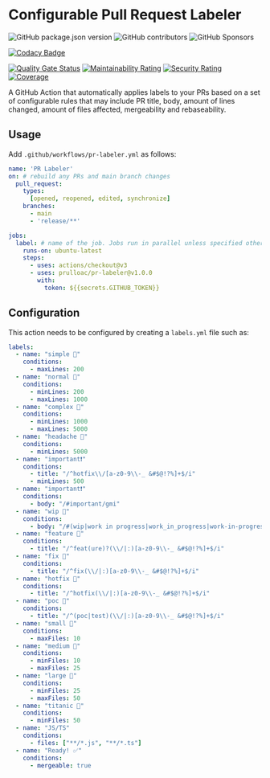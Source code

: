 # Configurable Pull Request Labeler

![GitHub package.json version](https://img.shields.io/github/package-json/v/prulloac/pr-labeler)
![GitHub contributors](https://img.shields.io/github/contributors/prulloac/pr-labeler)
![GitHub Sponsors](https://img.shields.io/github/sponsors/prulloac)

[![Codacy Badge](https://app.codacy.com/project/badge/Grade/f16c082fc1e84aacb24a89a1d2b8a17e)](https://app.codacy.com/gh/prulloac/pr-labeler/dashboard?utm_source=gh&utm_medium=referral&utm_content=&utm_campaign=Badge_grade)

[![Quality Gate Status](https://sonarcloud.io/api/project_badges/measure?project=prulloac_pr-labeler&metric=alert_status)](https://sonarcloud.io/summary/new_code?id=prulloac_pr-labeler)
[![Maintainability Rating](https://sonarcloud.io/api/project_badges/measure?project=prulloac_pr-labeler&metric=sqale_rating)](https://sonarcloud.io/summary/new_code?id=prulloac_pr-labeler)
[![Security Rating](https://sonarcloud.io/api/project_badges/measure?project=prulloac_pr-labeler&metric=security_rating)](https://sonarcloud.io/summary/new_code?id=prulloac_pr-labeler)
[![Coverage](https://sonarcloud.io/api/project_badges/measure?project=prulloac_pr-labeler&metric=coverage)](https://sonarcloud.io/summary/new_code?id=prulloac_pr-labeler)

A GitHub Action that automatically applies labels to your PRs based on a set of configurable rules that may include PR title, body, amount of lines changed, amount of files affected, mergeability and rebaseability.

## Usage

Add `.github/workflows/pr-labeler.yml` as follows:

```yaml
name: 'PR Labeler'
on: # rebuild any PRs and main branch changes
  pull_request:
    types:
      [opened, reopened, edited, synchronize]
    branches:
      - main
      - 'release/**'

jobs:
  label: # name of the job. Jobs run in parallel unless specified otherwise.
    runs-on: ubuntu-latest
    steps:
      - uses: actions/checkout@v3
      - uses: prulloac/pr-labeler@v1.0.0
        with:
          token: ${{secrets.GITHUB_TOKEN}}

```

## Configuration

This action needs to be configured by creating a `labels.yml` file such as:

```yaml
labels:
  - name: "simple 🤔"
    conditions:
      - maxLines: 200
  - name: "normal 🤔"
    conditions:
      - minLines: 200
      - maxLines: 1000
  - name: "complex 🤔"
    conditions:
      - minLines: 1000
      - maxLines: 5000
  - name: "headache 🤔"
    conditions:
      - minLines: 5000
  - name: "important❗"
    conditions:
      - title: "/^hotfix\\/[a-z0-9\\-_ &#$@!?%]+$/i"
      - minLines: 500
  - name: "important❗"
    conditions:
      - body: "/#important/gmi"
  - name: "wip 🚧"
    conditions:
      - body: "/#(wip|work in progress|work_in_progress|work-in-progress)/gmi"
  - name: "feature 🚀"
    conditions:
      - title: "/^feat(ure)?(\\/|:)[a-z0-9\\-_ &#$@!?%]+$/i"
  - name: "fix 🔧"
    conditions:
      - title: "/^fix(\\/|:)[a-z0-9\\-_ &#$@!?%]+$/i"
  - name: "hotfix 🚒"
    conditions:
      - title: "/^hotfix(\\/|:)[a-z0-9\\-_ &#$@!?%]+$/i"
  - name: "poc 💭"
    conditions:
      - title: "/^(poc|test)(\\/|:)[a-z0-9\\-_ &#$@!?%]+$/i"
  - name: "small 📁"
    conditions:
      - maxFiles: 10
  - name: "medium 📁"
    conditions:
      - minFiles: 10
      - maxFiles: 25
  - name: "large 📁"
    conditions:
      - minFiles: 25
      - maxFiles: 50
  - name: "titanic 📁"
    conditions:
      - minFiles: 50
  - name: "JS/TS"
    conditions:
      - files: ["**/*.js", "**/*.ts"]
  - name: "Ready! ✅"
    conditions:
      - mergeable: true
```
